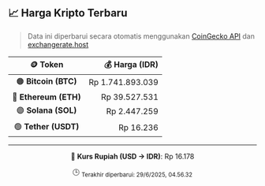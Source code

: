 

<!-- HARGA_KRIPTO -->
## 📈 Harga Kripto Terbaru

> Data ini diperbarui secara otomatis menggunakan [CoinGecko API](https://www.coingecko.com/) dan [exchangerate.host](https://exchangerate.host/)

<div align="center">

| 🪙 Token | 💰 Harga (IDR) |
|:------:|---------------:|
| 🟠 **Bitcoin (BTC)**   | Rp 1.741.893.039 |
| 🔵 **Ethereum (ETH)**  | Rp 39.527.531 |
| 🟣 **Solana (SOL)**    | Rp 2.447.259 |
| 🟢 **Tether (USDT)**   | Rp 16.236 |

---

💱 **Kurs Rupiah (USD → IDR)**: Rp 16.178

🕒 <sub>Terakhir diperbarui: 29/6/2025, 04.56.32</sub>

</div>
<!-- /HARGA_KRIPTO -->